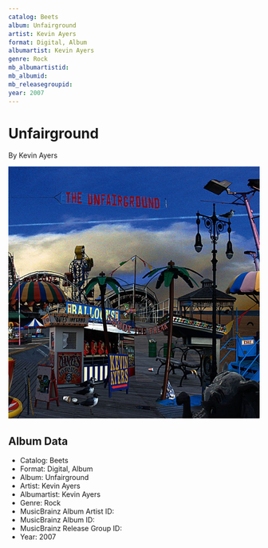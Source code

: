 ```yaml
---
catalog: Beets
album: Unfairground
artist: Kevin Ayers
format: Digital, Album
albumartist: Kevin Ayers
genre: Rock
mb_albumartistid: 
mb_albumid: 
mb_releasegroupid: 
year: 2007
---
```


# Unfairground

By Kevin Ayers

![](../../assets/beetscovers/Kevin_Ayers-Unfairground.jpg)

## Album Data

- Catalog: Beets
- Format: Digital, Album
- Album: Unfairground
- Artist: Kevin Ayers
- Albumartist: Kevin Ayers
- Genre: Rock
- MusicBrainz Album Artist ID: 
- MusicBrainz Album ID: 
- MusicBrainz Release Group ID: 
- Year: 2007


